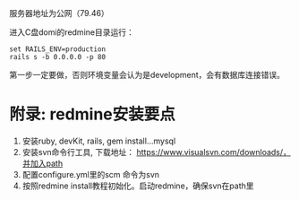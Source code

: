 服务器地址为公网（79.46）

进入C盘domi的redmine目录运行：

```
set RAILS_ENV=production
rails s -b 0.0.0.0 -p 80
```

第一步一定要做，否则环境变量会认为是development，会有数据库连接错误。



# 附录: redmine安装要点

1. 安装ruby, devKit, rails, gem install...mysql
2. 安装svn命令行工具, 下载地址： https://www.visualsvn.com/downloads/，并加入path
3. 配置configure.yml里的scm 命令为svn
4. 按照redmine install教程初始化。启动redmine，确保svn在path里



